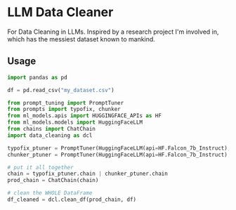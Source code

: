 # LLM Data Cleaner
For Data Cleaning in LLMs. Inspired by a research project I'm involved in, which has the messiest dataset known to mankind.

## Usage

```python
import pandas as pd

df = pd.read_csv("my_dataset.csv")

from prompt_tuning import PromptTuner
from prompts import typofix, chunker
from ml_models.apis import HUGGINGFACE_APIs as HF
from ml_models.models import HuggingFaceLLM
from chains import ChatChain
import data_cleaning as dcl

typofix_ptuner = PromptTuner(HuggingFaceLLM(api=HF.Falcon_7b_Instruct), typofix.FEW_SHOT_PROMPT)
chunker_ptuner = PromptTuner(HuggingFaceLLM(api=HF.Falcon_7b_Instruct), chunker.FEW_SHOT_PROMPT)

# put it all together
chain = typofix_ptuner.chain | chunker_ptuner.chain
prod_chain = ChatChain(chain)

# clean the WHOLE DataFrame
df_cleaned = dcl.clean_df(prod_chain, df)
```